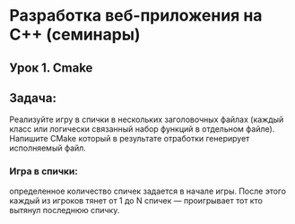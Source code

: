 # Разработка веб-приложения на С++ (семинары)
## Урок 1. Сmake

## Задача: 

Реализуйте игру в спички в нескольких заголовочных файлах (каждый класс или логически связанный набор функций в отдельном файле). Напишите CMake который в результате отработки генерирует исполняемый файл.

### Игра в спички: 
определенное количество спичек задается в начале игры. После этого каждый из игроков тянет от 1 до N спичек — проигрывает тот кто вытянул последнюю спичку.
